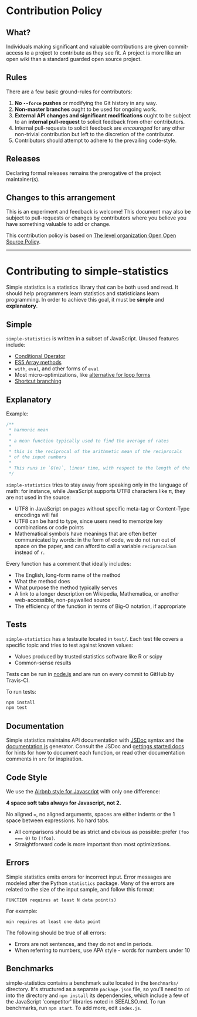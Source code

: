 # Contribution Policy

## What?

Individuals making significant and valuable contributions are given commit-access
to a project to contribute as they see fit. A project is more like an
open wiki than a standard guarded open source project.

## Rules

There are a few basic ground-rules for contributors:

1. **No `--force` pushes** or modifying the Git history in any way.
1. **Non-master branches** ought to be used for ongoing work.
1. **External API changes and significant modifications** ought to be subject to an **internal pull-request** to solicit feedback from other contributors.
1. Internal pull-requests to solicit feedback are *encouraged* for any other non-trivial contribution but left to the discretion of the contributor.
1. Contributors should attempt to adhere to the prevailing code-style.

## Releases

Declaring formal releases remains the prerogative of the project maintainer(s).

## Changes to this arrangement

This is an experiment and feedback is welcome! This document may also be
subject to pull-requests or changes by contributors where you believe you have
something valuable to add or change.

This contribution policy is based on [The level organization Open Open Source Policy](https://github.com/Level/community/blob/master/CONTRIBUTING.md).

-----------------------------------------

# Contributing to simple-statistics

Simple statistics is a statistics library that can be both used and read.
It should help programmers learn statistics and statisticians learn programming.
In order to achieve this goal, it must be **simple** and **explanatory**.

## Simple

`simple-statistics` is written in a subset of JavaScript. Unused features
include:

* [Conditional Operator](https://developer.mozilla.org/en-US/docs/Web/JavaScript/Reference/Operators/Conditional_Operator)
* [ES5 Array methods](http://ie.microsoft.com/TestDrive/HTML5/ECMAScript5Array/Default.html)
* `with`, `eval`, and other forms of `eval`
* Most micro-optimizations, like [alternative for loop forms](http://jsperf.com/loops/70)
* [Shortcut branching](http://javascriptweblog.wordpress.com/2010/07/26/no-more-ifs-alternatives-to-statement-branching-in-javascript/)

## Explanatory

Example:

```js
/**
 * harmonic mean
 *
 * a mean function typically used to find the average of rates
 *
 * this is the reciprocal of the arithmetic mean of the reciprocals
 * of the input numbers
 *
 * This runs in `O(n)`, linear time, with respect to the length of the array.
 */
```

`simple-statistics` tries to stay away from speaking only in the language of math:
for instance, while JavaScript supports UTF8 characters like π, they are not used
in the source:

* UTF8 in JavaScript on pages without specific meta-tag or Content-Type encodings will fail
* UTF8 can be hard to type, since users need to memorize key combinations or code points
* Mathematical symbols have meanings that are often better communicated by words:
  in the form of code, we do not run out of space on the paper, and can afford
  to call a variable `reciprocalSum` instead of `r`.

Every function has a comment that ideally includes:

* The English, long-form name of the method
* What the method does
* What purpose the method typically serves
* A link to a longer description on Wikipedia, Mathematica, or another
  web-accessible, non-paywalled source
* The efficiency of the function in terms of Big-O notation, if appropriate

## Tests

`simple-statistics` has a testsuite located in `test/`. Each test file
covers a specific topic and tries to test against known values:

* Values produced by trusted statistics software like R or scipy
* Common-sense results

Tests can be run in [node.js](http://nodejs.org/) and are run on every commit
to GitHub by Travis-CI.

To run tests:

```sh
npm install
npm test
```

## Documentation

Simple statistics maintains API documentation with [JSDoc](http://usejsdoc.org/) syntax
and the [documentation.js](https://github.com/documentationjs/documentation) generator.
Consult the JSDoc and [gettings started docs](https://github.com/documentationjs/documentation/blob/master/docs/GETTING_STARTED.md) for
hints for how to document each function, or read other documentation comments
in `src` for inspiration.

## Code Style

We use the [Airbnb style for Javascript](https://github.com/airbnb/javascript) with
only one difference:

**4 space soft tabs always for Javascript, not 2.**

No aligned `=`, no aligned arguments, spaces are either indents or the 1
space between expressions. No hard tabs.

* All comparisons should be as strict and obvious as possible: prefer `(foo === 0)` to
  `(!foo)`.
* Straightforward code is more important than most optimizations.

## Errors

Simple statistics emits errors for incorrect input. Error messages are modeled
after the Python `statistics` package. Many of the errors are related to the size
of the input sample, and follow this format:

    FUNCTION requires at least N data point(s)

For example:

    min requires at least one data point

The following should be true of all errors:

* Errors are not sentences, and they do not end in periods.
* When referring to numbers, use APA style - words for numbers under 10

## Benchmarks

simple-statistics contains a benchmark suite located in the `benchmarks/` directory.
It's structured as a separate `package.json` file, so you'll need to `cd` into the
directory and `npm install` its dependencies, which include a few of the JavaScript
'competitor' libraries noted in SEEALSO.md. To run benchmarks, run `npm start`.
To add more, edit `index.js`.
